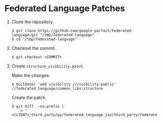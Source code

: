 # Federated Language Patches

1.  Clone the repository.

    ```shell
    $ git clone https://github.com/google-parfait/federated-language.git "/tmp/federated-language"
    $ cd "/tmp/federated-language"
    ```

1.  Checkout the commit.

    ```shell
    $ git checkout <COMMIT>
    ```

1.  Create `structure_visibility.patch`.

    Make the changes.

    ```shell
    $ buildozer 'add visibility //visibility:public' //federated_language/common_libs:structure
    ```

    Create the patch.

    ```shell
    $ git diff --no-prefix \
        > "<CLIENT>/third_party/py/federated_language_jax/third_party/federated_language/structure_visibility.patch"
    ```
